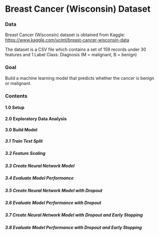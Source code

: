 # Breast Cancer (Wisconsin) Dataset

### Data

Breast Cancer (Wisconsin) dataset is obtained from Kaggle: https://www.kaggle.com/uciml/breast-cancer-wisconsin-data

The dataset is a CSV file which contains a set of 159 records under 30 features and 1 Label Class: Diagnosis (M = malignant, B = benign)

### Goal

Build a machine learning model that predicts whether the cancer is benign or malignant.

### Contents
#### 1.0 Setup
#### 2.0 Exploratory Data Analysis
#### 3.0 Build Model
##### 3.1 Train Test Split
##### 3.2 Feature Scaling
##### 3.3 Create Neural Network Model
##### 3.4 Evaluate Model Performance
##### 3.5 Create Neural Network Model with Dropout
##### 3.6 Evaluate Model Performance with Dropout
##### 3.7 Create Neural Network Model with Dropout and Early Stopping
##### 3.8 Evaluate Model Performance with Dropout and Early Stopping

